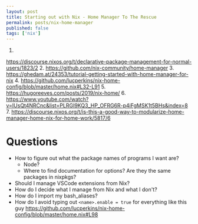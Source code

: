 ```yaml
---
layout: post
title: Starting out with Nix - Home Manager To The Rescue
permalink: posts/nix-home-manager
published: false
tags: ['nix']
---
```


1.
https://discourse.nixos.org/t/declarative-package-management-for-normal-users/1823/2
2.
https://github.com/nix-community/home-manager
3.
https://ghedam.at/24353/tutorial-getting-started-with-home-manager-for-nix
4.
https://github.com/lucperkins/nix-home-config/blob/master/home.nix#L32-L91
5.
https://hugoreeves.com/posts/2019/nix-home/
6.
https://www.youtube.com/watch?v=IUsQt4NRCnc&list=PLRGI9KQ3_HP_OFRG6R-p4iFgMSK1t5BHs&index=8
7.
https://discourse.nixos.org/t/is-this-a-good-way-to-modularize-home-manager-home-nix-for-home-work/5817/6


# Questions
- How to figure out what the package names of programs I want are?
    - Node? 
    - Where to find documentation for options? Are they the same packages in nixpkgs?
- Should I manage VSCode extensions from Nix?
- How do I decide what I manage from Nix and what I don't?
- How do I import my bash_aliases?
- How do I avoid typing out `<name>.enable = true` for everything like this guy https://github.com/lucperkins/nix-home-config/blob/master/home.nix#L98  